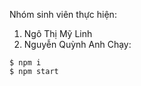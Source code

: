 Nhóm sinh viên thực hiện:
1. Ngô Thị Mỹ Linh
2. Nguyễn Quỳnh Anh
Chạy:
```
$ npm i
$ npm start
```


